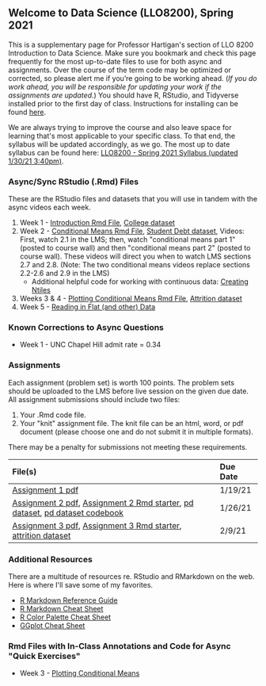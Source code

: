## Welcome to Data Science (LLO8200), Spring 2021

This is a supplementary page for Professor Hartigan's section of LLO 8200 Introduction to Data Science. Make sure you bookmark and check this page frequently for the most up-to-date files to use for both async and assignments. Over the course of the term code may be optimized or corrected, so please alert me if you’re going to be working ahead. (_If you do work ahead, you will be responsible for updating your work if the assignments are updated._) You should have R, RStudio, and Tidyverse installed prior to the first day of class. Instructions for installing can be found [here](./Download_or_UpdateR.docx).

We are always trying to improve the course and also leave space for learning that's most applicable to your specific class. To that end, the syllabus will be updated accordingly, as we go. The most up to date syllabus can be found here: [LLO8200 - Spring 2021 Syllabus (updated 1/30/21 3:40pm)](./Hartigan_LLO8200_syllabus_throughFeb.pdf). 

### Async/Sync RStudio (.Rmd) Files
These are the RStudio files and datasets that you will use in tandem with the async videos each week.
1. Week 1 - [Introduction Rmd File](./01_Intro.Rmd), [College dataset](./college.Rdata)
2. Week 2 - [Conditional Means Rmd File](./02_conditional_means.Rmd), [Student Debt dataset](./sc_debt.Rdata), Videos: First, watch 2.1 in the LMS; then, watch "conditional means part 1" (posted to course wall) and then "conditional means part 2" (posted to course wall). These videos will direct you when to watch LMS sections 2.7 and 2.8. (Note: The two conditional means videos replace sections 2.2-2.6 and 2.9 in the LMS)
    * Additional helpful code for working with continuous data: [Creating Ntiles](./02_Creating_Ntiles.Rmd)
3. Weeks 3 & 4 - [Plotting Conditional Means Rmd File](./03_DescriptivePlots.Rmd), [Attrition dataset](./attrition.Rdata)
4. Week 5 - [Reading in Flat (and other) Data](./04_flatdata.Rmd)

### Known Corrections to Async Questions
* Week 1 - UNC Chapel Hill admit rate = 0.34

### Assignments
Each assignment (problem set) is worth 100 points. The problem sets should be uploaded to the LMS before live session on the given due date. All assignment submissions should include two files:
1. Your .Rmd code file.
2. Your "knit" assignment file. The knit file can be an html, word, or pdf document (please choose one and do not submit it in multiple formats). 

There may be a penalty for submissions not meeting these requirements.

| File(s)      | Due Date          |
|:-------------|:------------------|
| [Assignment 1 pdf](./01_Assignment.pdf) | 1/19/21 |
| [Assignment 2 pdf](./02_Assignment.pdf), [Assignment 2 Rmd starter](./02_Assignment.Rmd), [pd dataset](./pd.Rdata), [pd dataset codebook](./pd_codebook.Rdata) | 1/26/21 |
| [Assignment 3 pdf](./03_Assignment_starter.pdf), [Assignment 3 Rmd starter](./03_Assignment_starter.Rmd), [attrition dataset](./attrition.Rdata) | 2/9/21 |

### Additional Resources
There are a multitude of resources re. RStudio and RMarkdown on the web. Here is where I'll save some of my favorites. 
* [R Markdown Reference Guide](./rmarkdown-reference.pdf)
* [R Markdown Cheat Sheet](./rmarkdown-cheatsheet-2.0.pdf)
* [R Color Palette Cheat Sheet](./colorPaletteCheatsheet.pdf)
* [GGplot Cheat Sheet](./ggplot2-cheatsheet.pdf)

### Rmd Files with In-Class Annotations and Code for Async "Quick Exercises"
* Week 3 - [Plotting Conditional Means](./03_DescriptivePlots_inclass.Rmd)

